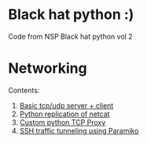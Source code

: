 # Black hat python :)
Code from NSP Black hat python vol 2
# Networking
Contents: 
1. [Basic tcp/udp server + client](https://github.com/stackviolator/blackhatpython/tree/main/networking/basics) 
2. [Python replication of netcat](https://github.com/stackviolator/blackhatpython/tree/main/networking/netcat/netcat.py) 
3. [Custom python TCP Proxy](https://github.com/stackviolator/blackhatpython/tree/main/networking/tcp-proxy/proxy.py)
4. [SSH traffic tunneling using Paramiko](https://github.com/stackviolator/blackhatpython/tree/main/networking/ssh-tunnel)
